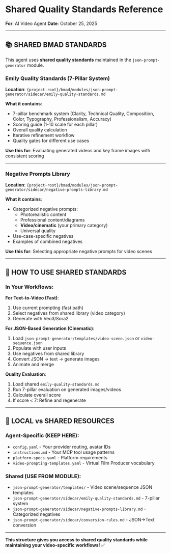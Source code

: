 # Shared Quality Standards Reference

**For**: AI Video Agent
**Date**: October 25, 2025

---

## 📚 SHARED BMAD STANDARDS

This agent uses **shared quality standards** maintained in the `json-prompt-generator` module.

### Emily Quality Standards (7-Pillar System)

**Location**: `{project-root}/bmad/modules/json-prompt-generator/sidecar/emily-quality-standards.md`

**What it contains**:

- 7-pillar benchmark system (Clarity, Technical Quality, Composition, Color, Typography, Professionalism, Accuracy)
- Scoring guide (1-10 scale for each pillar)
- Overall quality calculation
- Iterative refinement workflow
- Quality gates for different use cases

**Use this for**: Evaluating generated videos and key frame images with consistent scoring

---

### Negative Prompts Library

**Location**: `{project-root}/bmad/modules/json-prompt-generator/sidecar/negative-prompts-library.md`

**What it contains**:

- Categorized negative prompts:
  - Photorealistic content
  - Professional content/diagrams
  - **Video/cinematic** (your primary category)
  - Universal quality
- Use-case-specific negatives
- Examples of combined negatives

**Use this for**: Selecting appropriate negative prompts for video scenes

---

## 🔄 HOW TO USE SHARED STANDARDS

### In Your Workflows:

**For Text-to-Video (Fast)**:

1. Use current prompting (fast path)
2. Select negatives from shared library (video category)
3. Generate with Veo3/Sora2

**For JSON-Based Generation (Cinematic)**:

1. Load `json-prompt-generator/templates/video-scene.json` or `video-sequence.json`
2. Populate with user inputs
3. Use negatives from shared library
4. Convert JSON → text → generate images
5. Animate and merge

**Quality Evaluation**:

1. Load shared `emily-quality-standards.md`
2. Run 7-pillar evaluation on generated images/videos
3. Calculate overall score
4. If score < 7: Refine and regenerate

---

## 📁 LOCAL vs SHARED RESOURCES

### Agent-Specific (KEEP HERE):

- `config.yaml` - Your provider routing, avatar IDs
- `instructions.md` - Your MCP tool usage patterns
- `platform-specs.yaml` - Platform requirements
- `video-prompting-templates.yaml` - Virtual Film Producer vocabulary

### Shared (USE FROM MODULE):

- `json-prompt-generator/templates/` - Video scene/sequence JSON templates
- `json-prompt-generator/sidecar/emily-quality-standards.md` - 7-pillar system
- `json-prompt-generator/sidecar/negative-prompts-library.md` - Categorized negatives
- `json-prompt-generator/sidecar/conversion-rules.md` - JSON→Text conversion

---

**This structure gives you access to shared quality standards while maintaining your video-specific workflows!** ✅
